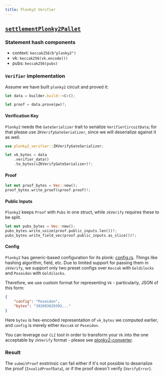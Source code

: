 ```yaml
---
title: Plonky2 Verifier
---
```


## [`settlementPlonky2Pallet`](https://github.com/HorizenLabs/zkVerify/tree/main/verifiers/plonky2)

### Statement hash components

- context: `keccak256(b"plonky2")`
- vk: `keccak256(vk.encode())`
- pubs: `keccak256(pubs)`

### `Verifier` implementation

Assume we have built `plonky2` circuit and proved it:

```rust
let data = builder.build::<C>();

let proof = data.prove(pw)?;
```

#### Verification Key

`Plonky2` needs the `GateSerializer` trait to serialize `VerifierCircuitData`; for that please use `ZKVerifyGateSerializer`, since we will deserialize against it as well.

```rust
use plonky2_verifier::ZKVerifyGateSerializer;

let vk_bytes = data
    .verifier_data()
    .to_bytes(&ZKVerifyGateSerializer)?;
```

#### Proof

```rust
let mut proof_bytes = Vec::new();
proof_bytes.write_proof(&proof.proof)?;
```

#### Public Inputs

`Plonky2` keeps `Proof` with `Pubs` in one struct, while `zkVerify` requires these to be split.

```rust
let mut pubs_bytes = Vec::new();
pubs_bytes.write_usize(proof.public_inputs.len())?;
pubs_bytes.write_field_vec(proof.public_inputs.as_slice())?;
```

#### Config

`Plonky2` has generic-based configuration for its plonk: [config.rs](https://github.com/0xPolygonZero/plonky2/blob/main/plonky2/src/plonk/config.rs). Things like hashing algorithm, field, etc. Due to limited support for passing them in `zkVerify`, we support only two preset configs over `Keccak` with `Goldilocks` and  `Poseidon` with `Goldilocks`.

Therefore, we use custom format for representing `Vk` - particularly, JSON of this form:

```json
{
    "config": "Poseidon",
    "bytes": "392093829392..."
}
```

Here `bytes` is hex-encoded representation of `vk_bytes` we computed earlier, and `config` is merely either `Keccak` or `Poseidon`.

You can leverage our `CLI` tool in order to transform your `Vk` into the one acceptable by `zkVerify` format - please see [plonky2-converter](https://github.com/distributed-lab/plonky2-verifier/tree/main?tab=readme-ov-file#plonky2-converter).

### Result

The `submitProof` exstrinsic can fail either if it's not possible to deserialize the proof (`InvalidProofData`), or if the proof doesn't
verify (`VerifyError`).